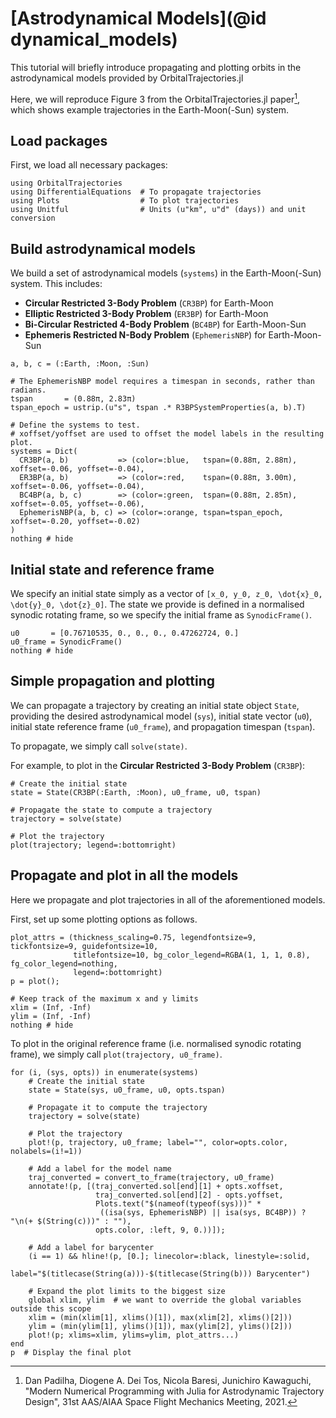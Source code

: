 # [Astrodynamical Models](@id dynamical_models)

This tutorial will briefly introduce propagating and plotting orbits in the astrodynamical models
provided by OrbitalTrajectories.jl

Here, we will reproduce Figure 3 from the OrbitalTrajectories.jl paper[^Padilha2021], which shows
example trajectories in the Earth-Moon(-Sun) system.

[^Padilha2021]: Dan Padilha, Diogene A. Dei Tos, Nicola Baresi, Junichiro Kawaguchi, "Modern Numerical Programming with Julia for Astrodynamic Trajectory Design", 31st AAS/AIAA Space Flight Mechanics Meeting, 2021.


## Load packages

First, we load all necessary packages:

```@example 1
using OrbitalTrajectories
using DifferentialEquations  # To propagate trajectories
using Plots                  # To plot trajectories
using Unitful                # Units (u"km", u"d" (days)) and unit conversion
```


## Build astrodynamical models

We build a set of astrodynamical models (`systems`) in the Earth-Moon(-Sun) system. This includes:

* **Circular Restricted 3-Body Problem** (`CR3BP`) for Earth-Moon
* **Elliptic Restricted 3-Body Problem** (`ER3BP`) for Earth-Moon
* **Bi-Circular Restricted 4-Body Problem** (`BC4BP`) for Earth-Moon-Sun
* **Ephemeris Restricted N-Body Problem** (`EphemerisNBP`) for Earth-Moon-Sun

```@example 1
a, b, c = (:Earth, :Moon, :Sun)

# The EphemerisNBP model requires a timespan in seconds, rather than radians.
tspan       = (0.88π, 2.83π)
tspan_epoch = ustrip.(u"s", tspan .* R3BPSystemProperties(a, b).T)

# Define the systems to test.
# xoffset/yoffset are used to offset the model labels in the resulting plot.
systems = Dict(
  CR3BP(a, b)           => (color=:blue,   tspan=(0.88π, 2.88π), xoffset=-0.06, yoffset=-0.04),
  ER3BP(a, b)           => (color=:red,    tspan=(0.88π, 3.00π), xoffset=-0.06, yoffset=-0.04),
  BC4BP(a, b, c)        => (color=:green,  tspan=(0.88π, 2.85π), xoffset=-0.05, yoffset=-0.06),
  EphemerisNBP(a, b, c) => (color=:orange, tspan=tspan_epoch,    xoffset=-0.20, yoffset=-0.02)
)
nothing # hide
```

## Initial state and reference frame

We specify an initial state simply as a vector of ``[x_0, y_0, z_0, \dot{x}_0, \dot{y}_0, \dot{z}_0]``.
The state we provide is defined in a normalised synodic rotating frame, so we specify the initial frame as
`SynodicFrame()`.

```@example 1
u0       = [0.76710535, 0., 0., 0., 0.47262724, 0.]
u0_frame = SynodicFrame()
nothing # hide
```

## Simple propagation and plotting

We can propagate a trajectory by creating an initial state object `State`, providing the desired
astrodynamical model (`sys`), initial state vector (`u0`), initial state reference frame (`u0_frame`),
and propagation timespan (`tspan`).

To propagate, we simply call `solve(state)`.

For example, to plot in the **Circular Restricted 3-Body Problem** (`CR3BP`):

```@example 1
# Create the initial state
state = State(CR3BP(:Earth, :Moon), u0_frame, u0, tspan)

# Propagate the state to compute a trajectory
trajectory = solve(state)

# Plot the trajectory
plot(trajectory; legend=:bottomright)
```

## Propagate and plot in all the models

Here we propagate and plot trajectories in all of the aforementioned models.

First, set up some plotting options as follows.

```@example 1
plot_attrs = (thickness_scaling=0.75, legendfontsize=9, tickfontsize=9, guidefontsize=10,
              titlefontsize=10, bg_color_legend=RGBA(1, 1, 1, 0.8), fg_color_legend=nothing,
              legend=:bottomright)
p = plot();

# Keep track of the maximum x and y limits
xlim = (Inf, -Inf)
ylim = (Inf, -Inf)
nothing # hide
```

To plot in the original reference frame (i.e. normalised synodic rotating
frame), we simply call `plot(trajectory, u0_frame)`.

```@example 1
for (i, (sys, opts)) in enumerate(systems)
    # Create the initial state
    state = State(sys, u0_frame, u0, opts.tspan)

    # Propagate it to compute the trajectory
    trajectory = solve(state)

    # Plot the trajectory
    plot!(p, trajectory, u0_frame; label="", color=opts.color, nolabels=(i!=1))

    # Add a label for the model name
    traj_converted = convert_to_frame(trajectory, u0_frame)
    annotate!(p, [(traj_converted.sol[end][1] + opts.xoffset,
                   traj_converted.sol[end][2] - opts.yoffset,
                   Plots.text("$(nameof(typeof(sys)))" * 
                    ((isa(sys, EphemerisNBP) || isa(sys, BC4BP)) ? "\n(+ $(String(c)))" : ""),
                   opts.color, :left, 9, 0.))]);

    # Add a label for barycenter
    (i == 1) && hline!(p, [0.]; linecolor=:black, linestyle=:solid,
                       label="$(titlecase(String(a)))-$(titlecase(String(b))) Barycenter")
    
    # Expand the plot limits to the biggest size
    global xlim, ylim  # we want to override the global variables outside this scope
    xlim = (min(xlim[1], xlims()[1]), max(xlim[2], xlims()[2]))
    ylim = (min(ylim[1], ylims()[1]), max(ylim[2], ylims()[2]))
    plot!(p; xlims=xlim, ylims=ylim, plot_attrs...)
end
p  # Display the final plot
```